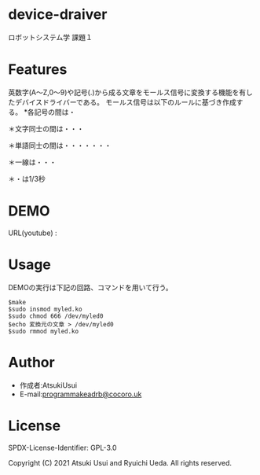 # device-draiver

ロボットシステム学 課題１


# Features

英数字(A～Z,0～9)や記号(.)から成る文章をモールス信号に変換する機能を有したデバイスドライバーである。
モールス信号は以下のルールに基づき作成する。
*各記号の間は・

＊文字同士の間は・・・

＊単語同士の間は・・・・・・・

＊一線は・・・

＊・は1/3秒


# DEMO

URL(youtube)  : 


# Usage

DEMOの実行は下記の回路、コマンドを用いて行う。

```
$make
$sudo insmod myled.ko
$sudo chmod 666 /dev/myled0
$echo 変換元の文章 > /dev/myled0
$sudo rmmod myled.ko
```


# Author

* 作成者:AtsukiUsui
* E-mail:programmakeadrb@cocoro.uk


# License

SPDX-License-Identifier: GPL-3.0

Copyright (C) 2021 Atsuki Usui and Ryuichi Ueda.  All rights reserved.

